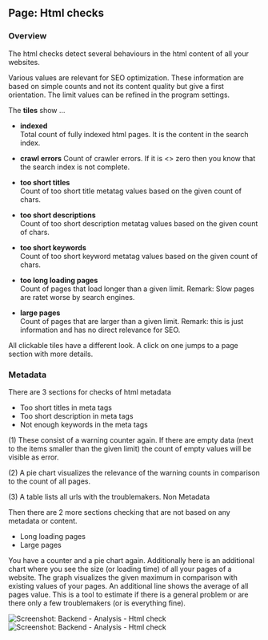 ## Page: Html checks

### Overview

The html checks detect several behaviours in the html content of all your websites.

Various values are relevant for SEO optimization. These information are based on simple counts and not its content quality but give a first orientation.
The limit values can be refined in the program settings.

The **tiles** show ...

* **indexed**\
Total count of fully indexed html pages. It is the content in the search index.

* **crawl errors**
Count of crawler errors. If it is <> zero then you know that the search index is not complete.

* **too short titles**\
Count of too short title metatag values based on the given count of chars.

* **too short descriptions**\
Count of too short description metatag values based on the given count of chars.

* **too short keywords**\
Count of too short keyword metatag values based on the given count of chars.

* **too long loading pages**\
Count of pages that load longer than a given limit.
Remark: Slow pages are ratet worse by search engines.

* **large pages**\
Count of pages that are larger than a given limit.
Remark: this is just information and has no direct relevance for SEO.

All clickable tiles have a different look. A click on one jumps to a page section with more details.

### Metadata

There are 3 sections for checks of html metadata

* Too short titles in meta tags
* Too short description in meta tags
* Not enough keywords in the meta tags

(1)
These consist of a warning counter again. If there are empty data (next to the items smaller than the given limit) the count of empty values will be visible as error.

(2)
A pie chart visualizes the relevance of the warning counts in comparison to the count of all pages.

(3)
A table lists all urls with the troublemakers.
Non Metadata

Then there are 2 more sections checking that are not based on any metadata or content.

* Long loading pages
* Large pages

You have a counter and a pie chart again. Additionally here is an additional chart where you see the size (or loading time) of all your pages of a website.
The graph visualizes the given maximum in comparison with existing values of your pages. An additional line shows the average of all pages value.
This is a tool to estimate if there is a general problem or are there only a few troublemakers (or is everything fine).

![Screenshot: Backend - Analysis - Html check](/images/usage-03-analysis-htmlcheck-examplebars-1.png)
![Screenshot: Backend - Analysis - Html check](/images/usage-03-analysis-htmlcheck-examplebars-2.png)
